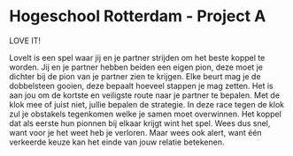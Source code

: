 # Hogeschool Rotterdam - Project A
LOVE IT!

LoveIt is een spel waar jij en je partner strijden om het beste koppel te worden. Jij en je
partner hebben beiden een eigen pion, deze moet je dichter bij de pion van je partner zien
te krijgen. Elke beurt mag je de dobbelsteen gooien, deze bepaalt hoeveel stappen je mag
zetten. Het is aan jou om de kortste en veiligste route naar je partner te bepalen. Met de
klok mee of juist niet, jullie bepalen de strategie. In deze race tegen de klok zul je obstakels
tegenkomen welke je samen moet overwinnen. Het koppel dat als eerste hun pionnen bij
elkaar krijgt wint het spel. Wees dus snel, want voor je het weet heb je verloren. Maar wees
ook alert, want één verkeerde keuze kan het einde van jouw relatie betekenen.
